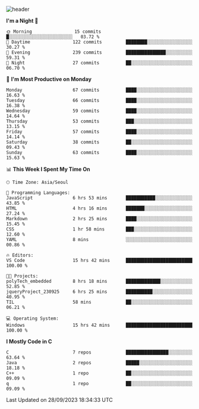 
![header](https://capsule-render.vercel.app/api?type=slice&color=323C73&height=100&section=header&text=Hi!%20I'm%20Min-hee&fontSize=90&animation=twinkling&fontColor=D5C2EE)


<!--START_SECTION:waka-->
**I'm a Night 🦉** 

```text
🌞 Morning                15 commits          █░░░░░░░░░░░░░░░░░░░░░░░░   03.72 % 
🌆 Daytime                122 commits         ████████░░░░░░░░░░░░░░░░░   30.27 % 
🌃 Evening                239 commits         ███████████████░░░░░░░░░░   59.31 % 
🌙 Night                  27 commits          ██░░░░░░░░░░░░░░░░░░░░░░░   06.70 % 
```
📅 **I'm Most Productive on Monday** 

```text
Monday                   67 commits          ████░░░░░░░░░░░░░░░░░░░░░   16.63 % 
Tuesday                  66 commits          ████░░░░░░░░░░░░░░░░░░░░░   16.38 % 
Wednesday                59 commits          ████░░░░░░░░░░░░░░░░░░░░░   14.64 % 
Thursday                 53 commits          ███░░░░░░░░░░░░░░░░░░░░░░   13.15 % 
Friday                   57 commits          ████░░░░░░░░░░░░░░░░░░░░░   14.14 % 
Saturday                 38 commits          ██░░░░░░░░░░░░░░░░░░░░░░░   09.43 % 
Sunday                   63 commits          ████░░░░░░░░░░░░░░░░░░░░░   15.63 % 
```


📊 **This Week I Spent My Time On** 

```text
🕑︎ Time Zone: Asia/Seoul

💬 Programming Languages: 
JavaScript               6 hrs 53 mins       ███████████░░░░░░░░░░░░░░   43.85 % 
HTML                     4 hrs 16 mins       ███████░░░░░░░░░░░░░░░░░░   27.24 % 
Markdown                 2 hrs 25 mins       ████░░░░░░░░░░░░░░░░░░░░░   15.45 % 
CSS                      1 hr 58 mins        ███░░░░░░░░░░░░░░░░░░░░░░   12.60 % 
YAML                     8 mins              ░░░░░░░░░░░░░░░░░░░░░░░░░   00.86 % 

🔥 Editors: 
VS Code                  15 hrs 42 mins      █████████████████████████   100.00 % 

🐱‍💻 Projects: 
polyTech_embedded        8 hrs 18 mins       █████████████░░░░░░░░░░░░   52.85 % 
jqueryProject_230925     6 hrs 25 mins       ██████████░░░░░░░░░░░░░░░   40.95 % 
TIL                      58 mins             ██░░░░░░░░░░░░░░░░░░░░░░░   06.21 % 

💻 Operating System: 
Windows                  15 hrs 42 mins      █████████████████████████   100.00 % 
```

**I Mostly Code in C** 

```text
C                        7 repos             ████████████████░░░░░░░░░   63.64 % 
Java                     2 repos             █████░░░░░░░░░░░░░░░░░░░░   18.18 % 
C++                      1 repo              ██░░░░░░░░░░░░░░░░░░░░░░░   09.09 % 
q                        1 repo              ██░░░░░░░░░░░░░░░░░░░░░░░   09.09 % 
```




 Last Updated on 28/09/2023 18:34:33 UTC
<!--END_SECTION:waka-->










<!-- 깃허브 프로필 스탯 오류 https://80000coding.oopy.io/c4235590-9033-49b3-943c-f8b6c1bfbc36 --!>

 <!--
**Minhee713/Minhee713** is a ✨ _special_ ✨ repository because its `README.md` (this file) appears on your GitHub profile.

Here are some ideas to get you started:

- 🔭 I’m currently working on ...
- 🌱 I’m currently learning ...
- 👯 I’m looking to collaborate on ...
- 🤔 I’m looking for help with ...
- 💬 Ask me about ...
- 📫 How to reach me: ...
- 😄 Pronouns: ...
- ⚡ Fun fact: ...
-->
